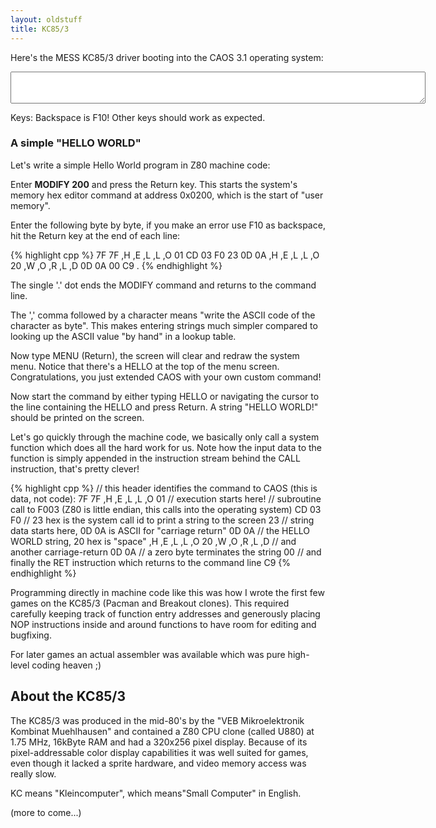 ```yaml
---
layout: oldstuff
title: KC85/3
---
```


Here's the MESS KC85/3 driver booting into the CAOS 3.1 operating system:

<div class="emscripten_border">
    <canvas class="emscripten" id="canvas" width="640" height="512" oncontextmenu="event.preventDefault()"></canvas>
</div>
<textarea class="emscripten" id="output" rows="3" cols="80" > </textarea>
<script type='text/javascript' src='messloader.js'> </script>

Keys: Backspace is F10! Other keys should work as expected.

### A simple "HELLO WORLD"

Let's write a simple Hello World program in Z80 machine code:

Enter <b>MODIFY 200</b> and press the Return key. This starts the system's memory hex editor command at address 0x0200, which is the start of "user memory".

Enter the following byte by byte, if you make an error use F10 as backspace, hit the Return key
at the end of each line:

{% highlight cpp %}
	7F 7F ,H ,E ,L ,L ,O 01
	CD 03 F0
	23
	0D 0A 
	,H ,E ,L ,L ,O 20 ,W ,O ,R ,L ,D
	0D 0A
	00
	C9
	.
{% endhighlight %}

The single '.' dot ends the MODIFY command and returns to the command line.

The ',' comma followed by a character means "write the ASCII code of the character as byte". This makes entering strings much simpler compared to looking up the ASCII value "by hand" in a lookup table.

Now type MENU (Return), the screen will clear and redraw the system menu. Notice that there's a HELLO at the top of the menu screen. Congratulations, you just extended CAOS with your own custom command!

Now start the command by either typing HELLO or navigating the cursor to the line containing the HELLO and press Return. A string "HELLO WORLD!" should be printed on the screen.

Let's go quickly through the machine code, we basically only call a system function which
does all the hard work for us. Note how the input data to the function is simply appended
in the instruction stream behind the CALL instruction, that's pretty clever!

{% highlight cpp %}
	// this header identifies the command to CAOS (this is data, not code):
	7F 7F ,H ,E ,L ,L ,O 01
	// execution starts here!
	// subroutine call to F003 (Z80 is little endian, this calls into the operating system)
	CD 03 F0
	// 23 hex is the system call id to print a string to the screen
	23
	// string data starts here, 0D 0A is ASCII for "carriage return"
	0D 0A
	// the HELLO WORLD string, 20 hex is "space"
	,H ,E ,L ,L ,O 20 ,W ,O ,R ,L ,D
	// and another carriage-return
	0D 0A
	// a zero byte terminates the string
	00
	// and finally the RET instruction which returns to the command line
	C9
{% endhighlight %}

Programming directly in machine code like this was how I wrote the first few games on the 
KC85/3 (Pacman and Breakout clones). This required carefully keeping track of function entry addresses and generously placing NOP instructions inside and around functions to have room for editing and bugfixing.

For later games an actual assembler was available which was pure high-level coding heaven ;)

## About the KC85/3

The KC85/3 was produced in the mid-80's by the "VEB Mikroelektronik Kombinat Muehlhausen" and contained a Z80 CPU clone (called U880) at 1.75 MHz, 16kByte RAM and had a 320x256 pixel display. Because of its pixel-addressable color display capabilities it was well suited for games, even though it lacked a sprite hardware, and video memory access was really slow.

KC means "Kleincomputer", which means"Small Computer" in English.

(more to come...)

